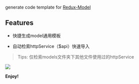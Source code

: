 generate code template for [Redux-Model](https://github.com/redux-model/redux-model "Redux-Model")
## Features
- 快捷生成model通用模板

- 自动检索httpService（$api）快速导入
> Tips: 仅检索models文件夹下其他文件使用过的httpService


![](https://raw.githubusercontent.com/aaaaahua/redux-model-template/main/images/redux-model-demo.gif)

**Enjoy!**
